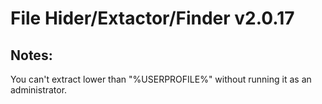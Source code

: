 # File Hider/Extactor/Finder v2.0.17

## Notes:
You can't extract lower than "%USERPROFILE%" without running it as an administrator.
